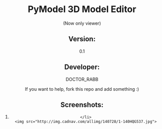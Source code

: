 <center>
  <h1>PyModel 3D Model Editor </h1> (Now only viewer)
  <h2>Version: </h2><p>0.1</p>
  <h2>Developer: </h2><p>DOCTOR_RABB</p>
  
  If you want to help, fork this repo and add something :)
  
  <h2>Screenshots: </h2>
  <ol type="one">
    <li>
      
    </li>
    <img src="http://img.cadnav.com/allimg/140728/1-140HQG537.jpg">
  </ol>
</center>
